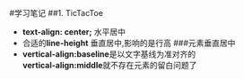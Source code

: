 #学习笔记
##1. TicTacToe
- **text-align: center;** 水平居中
- 合适的**line-height** 垂直居中,影响的是行高
###元素垂直居中
- **vertical-align:baseline**是以文字基线为准对齐的<br />**vertical-align:middle**就不存在元素的留白问题了



